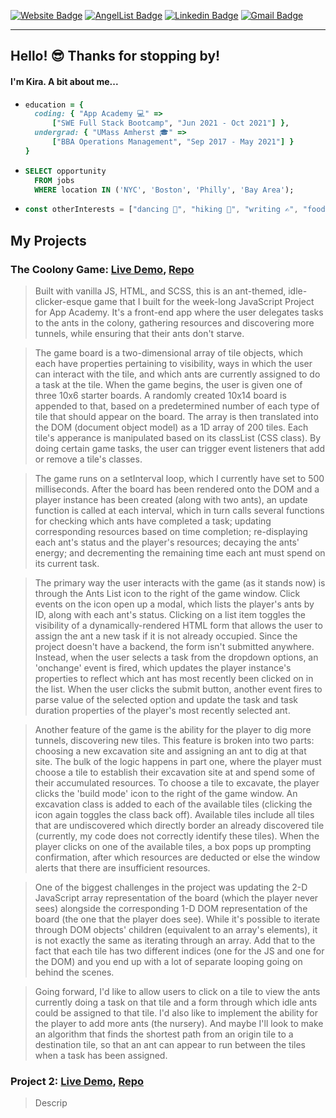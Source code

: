 [![Website Badge](https://img.shields.io/badge/-kira_porter_com-e34f26?style=flat-square&logo=Portfolio&logoColor=white&link=https://github.com/kierxin)](https://github.com/kierxin)
[![AngelList Badge](https://img.shields.io/badge/-kira's_angel-e4405f?style=flat-square&logo=AngelList&logoColor=white&link=https://github.com/kierxin)](https://github.com/kierxin)
[![Linkedin Badge](https://img.shields.io/badge/-kiraporter-blue?style=flat-square&logo=Linkedin&logoColor=white&link=https://github.com/kierxin)](https://github.com/kierxin)
[![Gmail Badge](https://img.shields.io/badge/-kierxin@gmail.com-d14836?style=flat-square&logo=Gmail&logoColor=white&link=mailto:kierxin@gmail.com)](mailto:mail@kierxin@gmail.com)

***

## Hello! 😎 Thanks for stopping by!

#### I'm Kira. A bit about me...
  
* ```ruby
  education = {
    coding: { "App Academy 💻" => 
        ["SWE Full Stack Bootcamp", "Jun 2021 - Oct 2021"] },
    undergrad: { "UMass Amherst 🎓" => 
        ["BBA Operations Management", "Sep 2017 - May 2021"] }
  }
  ```
* ```sql
  SELECT opportunity
    FROM jobs 
    WHERE location IN ('NYC', 'Boston', 'Philly', 'Bay Area');
  ```
* ``` javascript
  const otherInterests = ["dancing 💃", "hiking 🌲", "writing ✍", "food 🌮🍣🍄🥗🍜🧀"];
  ```


## My Projects  

### The Coolony Game: [Live Demo](https://kierxin.github.io/The-Coolony-Game/ "https://kierxin.github.io/The-Coolony-Game/"), [Repo](https://github.com/kierxin/The-Coolony-Game "https://github.com/kierxin/The-Coolony-Game")

> Built with vanilla JS, HTML, and SCSS, this is an ant-themed, idle-clicker-esque game that I built for the week-long JavaScript Project for App Academy. It's a front-end app where the user delegates tasks to the ants in the colony, gathering resources and discovering more tunnels, while ensuring that their ants don't starve. 

> The game board is a two-dimensional array of tile objects, which each have properties pertaining to visibility, ways in which the user can interact with the tile, and which ants are currently assigned to do a task at the tile. When the game begins, the user is given one of three 10x6 starter boards. A randomly created 10x14 board is appended to that, based on a predetermined number of each type of tile that should appear on the board. The array is then translated into the DOM (document object model) as a 1D array of 200 tiles. Each tile's apperance is manipulated based on its classList (CSS class). By doing certain game tasks, the user can trigger event listeners that add or remove a tile's classes.

> The game runs on a setInterval loop, which I currently have set to 500 milliseconds. After the board has been rendered onto the DOM and a player instance has been created (along with two ants), an update function is called at each interval, which in turn calls several functions for checking which ants have completed a task; updating corresponding resources based on time completion; re-displaying each ant's status and the player's resources; decaying the ants' energy; and decrementing the remaining time each ant must spend on its current task.

> The primary way the user interacts with the game (as it stands now) is through the Ants List icon to the right of the game window. Click events on the icon open up a modal, which lists the player's ants by ID, along with each ant's status. Clicking on a list item toggles the visibility of a dynamically-rendered HTML form that allows the user to assign the ant a new task if it is not already occupied. Since the project doesn't have a backend, the form isn't submitted anywhere. Instead, when the user selects a task from the dropdown options, an 'onchange' event is fired, which updates the player instance's properties to reflect which ant has most recently been clicked on in the list. When the user clicks the submit button, another event fires to parse value of the selected option and update the task and task duration properties of the player's most recently selected ant. 

> Another feature of the game is the ability for the player to dig more tunnels, discovering new tiles. This feature is broken into two parts: choosing a new excavation site and assigning an ant to dig at that site. The bulk of the logic happens in part one, where the player must choose a tile to establish their excavation site at and spend some of their accumulated resources. To choose a tile to excavate, the player clicks the 'build mode' icon to the right of the game window. An excavation class is added to each of the available tiles (clicking the icon again toggles the class back off). Available tiles include all tiles that are undiscovered which directly border an already discovered tile (currently, my code does not correctly identify these tiles). When the player clicks on one of the available tiles, a box pops up prompting confirmation, after which resources are deducted or else the window alerts that there are insufficient resources. 

> One of the biggest challenges in the project was updating the 2-D JavaScript array representation of the board (which the player never sees) alongside the corresponding 1-D DOM representation of the board (the one that the player does see). While it's possible to iterate through DOM objects' children (equivalent to an array's elements), it is not exactly the same as iterating through an array. Add that to the fact that each tile has two different indices (one for the JS and one for the DOM) and you end up with a lot of separate looping going on behind the scenes.

> Going forward, I'd like to allow users to click on a tile to view the ants currently doing a task on that tile and a form through which idle ants could be assigned to that tile. I'd also like to implement the ability for the player to add more ants (the nursery). And maybe I'll look to make an algorithm that finds the shortest path from an origin tile to a destination tile, so that an ant can appear to run between the tiles when a task has been assigned.

### Project 2: [Live Demo](https://github.com/kierxin "https://github.com/kierxin"), [Repo](https://github.com/kierxin "https://github.com/kierxin")
> Descrip
